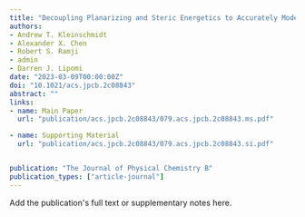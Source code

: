 ```yaml
---
title: "Decoupling Planarizing and Steric Energetics to Accurately Model the Rigidity of π-Conjugated Polymers"
authors:
- Andrew T. Kleinschmidt
- Alexander X. Chen
- Robert S. Ramji
- admin
- Darren J. Lipomi
date: "2023-03-09T00:00:00Z"
doi: "10.1021/acs.jpcb.2c08843"
abstract: ""
links:
- name: Main Paper
  url: "publication/acs.jpcb.2c08843/079.acs.jpcb.2c08843.ms.pdf"

- name: Supporting Material
  url: "publication/acs.jpcb.2c08843/079.acs.jpcb.2c08843.si.pdf"


publication: "The Journal of Physical Chemistry B"
publication_types: ["article-journal"]
---
```


Add the publication's full text or supplementary notes here.
